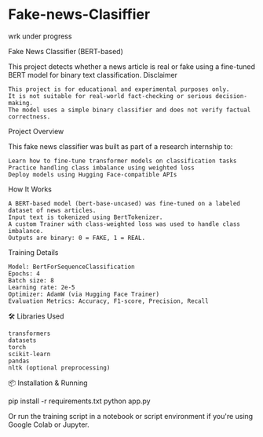 # Fake-news-Clasiffier
wrk under progress


Fake News Classifier (BERT-based)

This project detects whether a news article is real or fake using a fine-tuned BERT model for binary text classification.
Disclaimer

    This project is for educational and experimental purposes only.
    It is not suitable for real-world fact-checking or serious decision-making.
    The model uses a simple binary classifier and does not verify factual correctness.

Project Overview

This fake news classifier was built as part of a research internship to:

    Learn how to fine-tune transformer models on classification tasks
    Practice handling class imbalance using weighted loss
    Deploy models using Hugging Face-compatible APIs

How It Works

    A BERT-based model (bert-base-uncased) was fine-tuned on a labeled dataset of news articles.
    Input text is tokenized using BertTokenizer.
    A custom Trainer with class-weighted loss was used to handle class imbalance.
    Outputs are binary: 0 = FAKE, 1 = REAL.

Training Details

    Model: BertForSequenceClassification
    Epochs: 4
    Batch size: 8
    Learning rate: 2e-5
    Optimizer: AdamW (via Hugging Face Trainer)
    Evaluation Metrics: Accuracy, F1-score, Precision, Recall

🛠 Libraries Used

    transformers
    datasets
    torch
    scikit-learn
    pandas
    nltk (optional preprocessing)

📦 Installation & Running

pip install -r requirements.txt
python app.py

Or run the training script in a notebook or script environment if you're using Google Colab or Jupyter.
